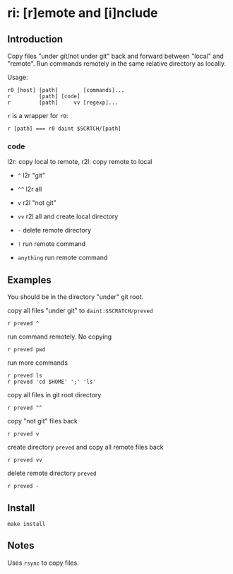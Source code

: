 # ri: [r]emote and [i]nclude

## Introduction

Copy files "under git/not under git" back and forward between "local"
and "remote". Run commands remotely in the same relative directory as
locally.

Usage:

    r0 [host] [path]        [commands]...
	r         [path] [code]
	r         [path]     vv [regexp]...

`r` is a wrapper for `r0`:

	r [path] === r0 daint $SCRTCH/[path]

### code
l2r: copy local to remote, r2l: copy remote to local

* `^`  l2r "git"
* `^^` l2r all

* `v`  r2l "not git"
* `vv` r2l all and create local directory
* `-`  delete remote directory

* `!`        run remote command
* `anything` run remote command

## Examples
You should be in the directory "under" git root.

copy all files "under git" to `daint:$SCRATCH/preved`

	r preved ^

run command remotely. No copying

	r preved pwd

run more commands

	r preved ls
	r preved 'cd $HOME' ';' 'ls'

copy all files in git root directory

	r preved ^^

copy "not git" files back

	r preved v

create directory `preved` and copy all remote files back

	r preved vv

delete remote directory `preved`

	r preved -

## Install

	make install

## Notes

Uses `rsync` to copy files.
